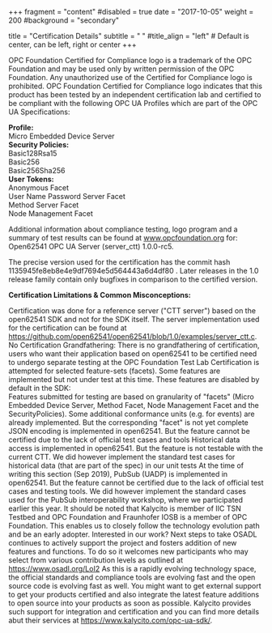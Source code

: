 +++
fragment = "content"
#disabled = true
date = "2017-10-05"
weight = 200
#background = "secondary"

title = "Certification Details"
subtitle = " "
#title_align = "left" # Default is center, can be left, right or center
+++

OPC Foundation Certified for Compliance logo is a trademark of the OPC Foundation and may be used only by written permission of the OPC Foundation. Any unauthorized use of the Certified for Compliance logo is prohibited. OPC Foundation Certified for Compliance logo indicates that this product has been tested by an independent certification lab and certified to be compliant with the following OPC UA Profiles which are part of the OPC UA Specifications:

**Profile:**<br>
Micro Embedded Device Server<br>
**Security Policies:**<br>
Basic128Rsa15<br>
Basic256<br>
Basic256Sha256<br>
**User Tokens:**<br>
Anonymous Facet<br>
User Name Password Server Facet<br>
Method Server Facet<br>
Node Management Facet<br>

Additional information about compliance testing, logo program and a summary of test results can be found at www.opcfoundation.org for: Open62541 OPC UA Server (server_ctt) 1.0.0-rc5.

The precise version used for the certification has the commit hash 1135945fe8eb8e4e9df7694e5d564443a6d4df80 . Later releases in the 1.0 release family contain only bugfixes in comparison to the certified version.

**Certification Limitations & Common Misconceptions:**<br>

Certification was done for a reference server ("CTT server") based on the open62541 SDK and not for the SDK itself. The server implementation used for the certification can be found at https://github.com/open62541/open62541/blob/1.0/examples/server_ctt.c.
No Certification Grandfathering: There is no grandfathering of certification, users who want their application based on open62541 to be certified need to undergo separate testing at the OPC Foundation Test Lab
Certification is attempted for selected feature-sets (facets). Some features are implemented but not under test at this time. These features are disabled by default in the SDK:<br>
Features submitted for testing are based on granularity of "facets" (Micro Embedded Device Server, Method Facet, Node Management Facet and the SecurityPolicies).
Some additional conformance units (e.g. for events) are already implemented. But the corresponding "facet" is not yet complete
JSON encoding is implemented in open62541. But the feature cannot be certified due to the lack of official test cases and tools
Historical data access is implemented in open62541. But the feature is not testable with the current CTT. We did however implement the standard test cases for historical data (that are part of the spec) in our unit tests
At the time of writing this section (Sep 2019), PubSub (UADP) is implemented in open62541. But the feature cannot be certified due to the lack of official test cases and testing tools. We did however implement the standard cases used for the PubSub interoperability workshop, where we participated earlier this year. It should be noted that Kalycito is member of IIC TSN Testbed and OPC Foundation and Fraunhofer IOSB is a member of OPC Foundation. This enables us to closely follow the technology evolution path and be an early adopter.
Interested in our work? Next steps to take
OSADL continues to actively support the project and fosters addition of new features and functions. To do so it welcomes new participants who may select from various contribution levels as outlined at https://www.osadl.org/LoI2
As this is a rapidly evolving technology space, the official standards and compliance tools are evolving fast and the open source code is evolving fast as well. You might want to get external support to get your products certified and also integrate the latest feature additions to open source into your products as soon as possible. Kalycito provides such support for integration and certification and you can find more details abut their services at https://www.kalycito.com/opc-ua-sdk/.